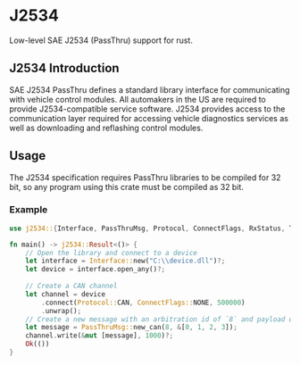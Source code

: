 J2534
=====
Low-level SAE J2534 (PassThru) support for rust.

## J2534 Introduction
SAE J2534 PassThru defines a standard library interface for communicating with vehicle control modules.
All automakers in the US are required to provide J2534-compatible service software.
J2534 provides access to the communication layer required for accessing vehicle diagnostics services as
well as downloading and reflashing control modules.

## Usage
The J2534 specification requires PassThru libraries to be compiled for 32 bit, so any program using this crate must be compiled as 32 bit.

### Example
```rust
use j2534::{Interface, PassThruMsg, Protocol, ConnectFlags, RxStatus, TxFlags};

fn main() -> j2534::Result<()> {
    // Open the library and connect to a device
    let interface = Interface::new("C:\\device.dll")?;
    let device = interface.open_any()?;
    
    // Create a CAN channel
    let channel = device
        .connect(Protocol::CAN, ConnectFlags::NONE, 500000)
        .unwrap();
    // Create a new message with an arbitration id of `8` and payload of `[0, 1, 2, 3]`.
    let message = PassThruMsg::new_can(8, &[0, 1, 2, 3]);
    channel.write(&mut [message], 1000)?;
    Ok(())
}
```